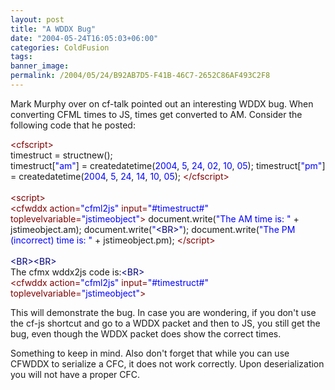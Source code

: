```yaml
---
layout: post
title: "A WDDX Bug"
date: "2004-05-24T16:05:03+06:00"
categories: ColdFusion 
tags: 
banner_image: 
permalink: /2004/05/24/B92AB7D5-F41B-46C7-2652C86AF493C2F8
---
```


Mark Murphy over on cf-talk pointed out an interesting WDDX bug. When converting CFML times to JS, times get converted to AM. Consider the following code that he posted:

<div class="code"><FONT COLOR=MAROON>&lt;cfscript&gt;</FONT><br>
timestruct = structnew();<br>
timestruct[<FONT COLOR=BLUE>"am"</FONT>] = createdatetime(<FONT COLOR=BLUE>2004</FONT>,<FONT COLOR=BLUE> 5</FONT>,<FONT COLOR=BLUE> 24</FONT>,<FONT COLOR=BLUE> 02</FONT>,<FONT COLOR=BLUE> 10</FONT>,<FONT COLOR=BLUE> 05</FONT>); timestruct[<FONT COLOR=BLUE>"pm"</FONT>] = createdatetime(<FONT COLOR=BLUE>2004</FONT>,<FONT COLOR=BLUE> 5</FONT>,<FONT COLOR=BLUE> 24</FONT>,<FONT COLOR=BLUE> 14</FONT>,<FONT COLOR=BLUE> 10</FONT>,<FONT COLOR=BLUE> 05</FONT>); <FONT COLOR=MAROON>&lt;/cfscript&gt;</FONT> <br>
<br>
<FONT COLOR=NAVY><FONT COLOR=MAROON>&lt;script&gt;</FONT></FONT><br>
<FONT COLOR=MAROON>&lt;cfwddx action=<FONT COLOR=BLUE>"cfml2js"</FONT> input=<FONT COLOR=BLUE>"#timestruct#"</FONT> toplevelvariable=<FONT COLOR=BLUE>"jstimeobject"</FONT>&gt;</FONT> document.write(<FONT COLOR=BLUE>"The AM time is: "</FONT> + jstimeobject.am); document.write(<FONT COLOR=BLUE>"<FONT COLOR=NAVY>&lt;BR&gt;</FONT>"</FONT>); document.write(<FONT COLOR=BLUE>"The PM (incorrect) time is: "</FONT> + jstimeobject.pm); <FONT COLOR=NAVY><FONT COLOR=MAROON>&lt;/script&gt;</FONT></FONT> <br>
<br>
<FONT COLOR=NAVY>&lt;BR&gt;</FONT><FONT COLOR=NAVY>&lt;BR&gt;</FONT><br>
The cfmx wddx2js code is:<FONT COLOR=NAVY>&lt;BR&gt;</FONT><br>
<FONT COLOR=MAROON>&lt;cfwddx action=<FONT COLOR=BLUE>"cfml2js"</FONT> input=<FONT COLOR=BLUE>"#timestruct#"</FONT> toplevelvariable=<FONT COLOR=BLUE>"jstimeobject"</FONT>&gt;</FONT></div>

This will demonstrate the bug. In case you are wondering, if you don't use the cf-js shortcut and go to a WDDX packet and then to JS, you still get the bug, even though the WDDX packet does show the correct times.

Something to keep in mind. Also don't forget that while you can use CFWDDX to serialize a CFC, it does not work correctly. Upon deserialization you will not have a proper CFC.